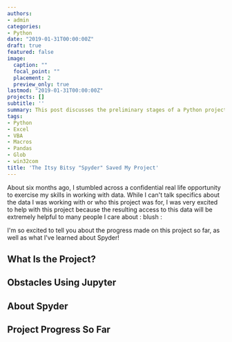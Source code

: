 ```yaml
---
authors:
- admin
categories:
- Python
date: "2019-01-31T00:00:00Z"
draft: true
featured: false
image:
  caption: ""
  focal_point: ""
  placement: 2
  preview_only: true
lastmod: "2019-01-31T00:00:00Z"
projects: []
subtitle: ''
summary: This post discusses the preliminary stages of a Python project that extracts data out of hundreds of Excel files, followed by sending them to SQL Server. Jupyter posed some unexpected network issues, and Spyder was a wonderful solution!
tags:
- Python
- Excel
- VBA
- Macros
- Pandas
- Glob
- win32com
title: 'The Itsy Bitsy "Spyder" Saved My Project'
---
```


About six months ago, I stumbled across a confidential real life opportunity to exercise my skills in working with data. While I can't talk specifics about the data I was working with or who this project was for, I was very excited to help with this project because the resulting access to this data will be extremely helpful to many people I care about : blush :

I'm so excited to tell you about the progress made on this project so far, as well as what I've learned about Spyder!

## What Is the Project?

## Obstacles Using Jupyter

## About Spyder

## Project Progress So Far






